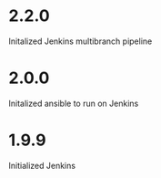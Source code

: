 # 2.2.0
Initalized Jenkins multibranch pipeline

# 2.0.0
Initalized ansible to run on Jenkins

# 1.9.9
Initialized Jenkins